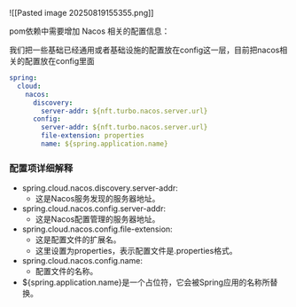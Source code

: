 
![[Pasted image 20250819155355.png]]

pom依赖中需要增加 Nacos 相关的配置信息：

我们把一些基础已经通用或者基础设施的配置放在config这一层，目前把nacos相关的配置放在config里面

```yaml
spring:  
  cloud:  
    nacos:  
      discovery:  
        server-addr: ${nft.turbo.nacos.server.url}  
      config:  
        server-addr: ${nft.turbo.nacos.server.url}  
        file-extension: properties  
        name: ${spring.application.name}
```

### 配置项详细解释

- spring.cloud.nacos.discovery.server-addr:
	- 这是Nacos服务发现的服务器地址。
- spring.cloud.nacos.config.server-addr:
	- 这是Nacos配置管理的服务器地址。
- spring.cloud.nacos.config.file-extension:
	- 这是配置文件的扩展名。
	- 这里设置为properties，表示配置文件是.properties格式。
- spring.cloud.nacos.config.name:
	- 配置文件的名称。
- ${spring.application.name}是一个占位符，它会被Spring应用的名称所替换。

